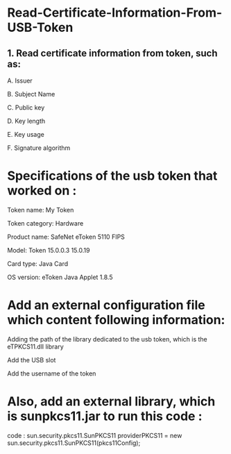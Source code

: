 # Read-Certificate-Information-From-USB-Token

## 1.	Read certificate information from token, such as:

A.	Issuer 

B.	Subject Name

C.	Public key

D.	Key length 

E.	Key usage

F.	Signature algorithm 


# Specifications of the usb token that worked on :

Token name: My Token

Token category: Hardware

Product name: SafeNet eToken 5110 FIPS

Model: Token 15.0.0.3 15.0.19

Card type: Java Card

OS version: eToken Java Applet 1.8.5


# Add an external configuration file which content following information:

Adding the path of the library dedicated to the usb token, which is the eTPKCS11.dll library

Add the USB slot

Add the username of the token

# Also, add an external library, which is sunpkcs11.jar to run this code :

code : sun.security.pkcs11.SunPKCS11 providerPKCS11 = new sun.security.pkcs11.SunPKCS11(pkcs11Config);
